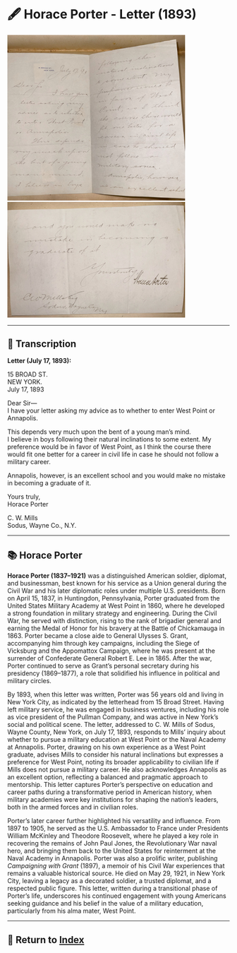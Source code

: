 # 🖋️ Horace Porter - Letter (1893)

<a href="../assets/Horace_Porter_Letter_1.jpg" target="_blank">
  <img src="../assets/Horace_Porter_Letter_1.jpg" alt="Horace Porter Letter" style="max-width: 80%; height: auto;"/>
</a>
<a href="../assets/Horace_Porter_Letter_2.jpg" target="_blank">
  <img src="../assets/Horace_Porter_Letter_2.jpg" alt="Horace Porter Letter" style="max-width: 80%; height: auto;"/>
</a>

---

## 📜 Transcription

**Letter (July 17, 1893):**  

15 BROAD ST.  
NEW YORK.  
July 17, 1893  

Dear Sir—  
I have your letter asking my advice as to whether to enter West Point or Annapolis.  

This depends very much upon the bent of a young man’s mind.  
I believe in boys following their natural inclinations to some extent. My preference would be in favor of West Point, as I think the course there would fit one better for a career in civil life in case he should not follow a military career.  

Annapolis, however, is an excellent school and you would make no mistake in becoming a graduate of it.  

Yours truly,  
Horace Porter  

C. W. Mills  
Sodus, Wayne Co., N.Y.  

---

## 📚 Horace Porter

**Horace Porter (1837–1921)** was a distinguished American soldier, diplomat, and businessman, best known for his service as a Union general during the Civil War and his later diplomatic roles under multiple U.S. presidents. Born on April 15, 1837, in Huntingdon, Pennsylvania, Porter graduated from the United States Military Academy at West Point in 1860, where he developed a strong foundation in military strategy and engineering. During the Civil War, he served with distinction, rising to the rank of brigadier general and earning the Medal of Honor for his bravery at the Battle of Chickamauga in 1863. Porter became a close aide to General Ulysses S. Grant, accompanying him through key campaigns, including the Siege of Vicksburg and the Appomattox Campaign, where he was present at the surrender of Confederate General Robert E. Lee in 1865. After the war, Porter continued to serve as Grant’s personal secretary during his presidency (1869–1877), a role that solidified his influence in political and military circles.

By 1893, when this letter was written, Porter was 56 years old and living in New York City, as indicated by the letterhead from 15 Broad Street. Having left military service, he was engaged in business ventures, including his role as vice president of the Pullman Company, and was active in New York’s social and political scene. The letter, addressed to C. W. Mills of Sodus, Wayne County, New York, on July 17, 1893, responds to Mills’ inquiry about whether to pursue a military education at West Point or the Naval Academy at Annapolis. Porter, drawing on his own experience as a West Point graduate, advises Mills to consider his natural inclinations but expresses a preference for West Point, noting its broader applicability to civilian life if Mills does not pursue a military career. He also acknowledges Annapolis as an excellent option, reflecting a balanced and pragmatic approach to mentorship. This letter captures Porter’s perspective on education and career paths during a transformative period in American history, when military academies were key institutions for shaping the nation’s leaders, both in the armed forces and in civilian roles.

Porter’s later career further highlighted his versatility and influence. From 1897 to 1905, he served as the U.S. Ambassador to France under Presidents William McKinley and Theodore Roosevelt, where he played a key role in recovering the remains of John Paul Jones, the Revolutionary War naval hero, and bringing them back to the United States for reinterment at the Naval Academy in Annapolis. Porter was also a prolific writer, publishing *Campaigning with Grant* (1897), a memoir of his Civil War experiences that remains a valuable historical source. He died on May 29, 1921, in New York City, leaving a legacy as a decorated soldier, a trusted diplomat, and a respected public figure. This letter, written during a transitional phase of Porter’s life, underscores his continued engagement with young Americans seeking guidance and his belief in the value of a military education, particularly from his alma mater, West Point.

---

## 🔗 Return to [Index](index.md)